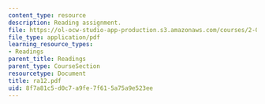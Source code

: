 ```yaml
---
content_type: resource
description: Reading assignment.
file: https://ol-ocw-studio-app-production.s3.amazonaws.com/courses/2-002-mechanics-and-materials-ii-spring-2004/8f7a81c5d0c7a9fe7f615a75a9e523ee_ra12.pdf
file_type: application/pdf
learning_resource_types:
- Readings
parent_title: Readings
parent_type: CourseSection
resourcetype: Document
title: ra12.pdf
uid: 8f7a81c5-d0c7-a9fe-7f61-5a75a9e523ee
---
```

